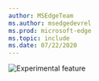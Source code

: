 ```yaml
---
author: MSEdgeTeam
ms.author: msedgedevrel
ms.prod: microsoft-edge
ms.topic: include
ms.date: 07/22/2020
---
```

![Experimental feature](../../media/includes/experimental-tag-16px.msft.png)
